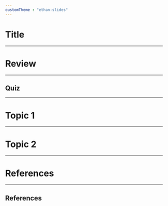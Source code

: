 ```yaml
---
customTheme : "ethan-slides"
---
```




# Title

---

# Review

---

## Quiz

---

# Topic 1

---

# Topic 2

---


# References

---

## References


<div id = "refs">




</div>
